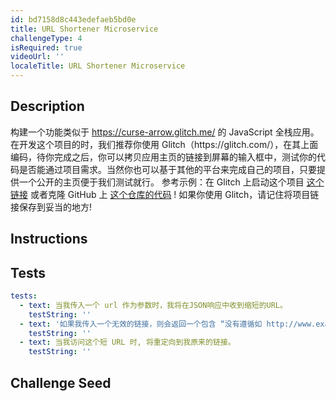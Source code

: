 ```yaml
---
id: bd7158d8c443edefaeb5bd0e
title: URL Shortener Microservice
challengeType: 4
isRequired: true
videoUrl: ''
localeTitle: URL Shortener Microservice
---
```


## Description
<section id='description'>
构建一个功能类似于 <a href='https://curse-arrow.glitch.me/' target='_blank'>https://curse-arrow.glitch.me/</a> 的 JavaScript 全栈应用。
在开发这个项目的时，我们推荐你使用 Glitch（https://glitch.com/），在其上面编码，待你完成之后，你可以拷贝应用主页的链接到屏幕的输入框中，测试你的代码是否能通过项目需求。当然你也可以基于其他的平台来完成自己的项目，只要提供一个公开的主页便于我们测试就行。
参考示例：在 Glitch 上启动这个项目 <a href='https://glitch.com/#!/import/github/freeCodeCamp/boilerplate-project-timestamp/'>这个链接</a> 或者克隆 GitHub 上 <a href='https://github.com/freeCodeCamp/boilerplate-project-timestamp/'>这个仓库的代码</a> ! 如果你使用 Glitch，请记住将项目链接保存到妥当的地方!
</section>

## Instructions
<section id='instructions'>

</section>

## Tests
<section id='tests'>

```yml
tests:
  - text: 当我传入一个 url 作为参数时，我将在JSON响应中收到缩短的URL。
    testString: ''
  - text: '如果我传入一个无效的链接，则会返回一个包含 “没有遵循如 http://www.example.com 的有效格式” 的错误信息的 JSON 响应。'
    testString: ''
  - text: 当我访问这个短 URL 时, 将重定向到我原来的链接。
    testString: ''

```

</section>

## Challenge Seed
<section id='challengeSeed'>















</section>

              